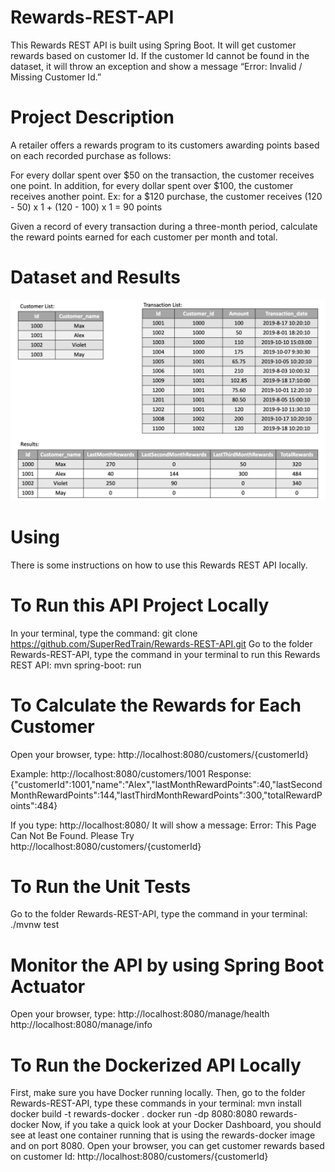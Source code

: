 # Rewards-REST-API
This Rewards REST API is built using Spring Boot. It will get customer rewards based on customer Id. If the customer Id cannot be found in the dataset, it will throw an exception and show a message “Error: Invalid / Missing Customer Id.”

# Project Description
A retailer offers a rewards program to its customers awarding points based on each recorded purchase as follows:
 
For every dollar spent over $50 on the transaction, the customer receives one point.
In addition, for every dollar spent over $100, the customer receives another point.
Ex: for a $120 purchase, the customer receives
(120 - 50) x 1 + (120 - 100) x 1 = 90 points

Given a record of every transaction during a three-month period, calculate the reward points earned for each customer per month and total. 

# Dataset and Results
![alt text](https://github.com/SuperRedTrain/Rewards-REST-API/blob/main/DataSetAndResults.png)

# Using
There is some instructions on how to use this Rewards REST API locally.

# To Run this API Project Locally
In your terminal, type the command:
    git clone https://github.com/SuperRedTrain/Rewards-REST-API.git
Go to the folder Rewards-REST-API, type the command in your terminal to run this Rewards REST API:
    mvn spring-boot: run

# To Calculate the Rewards for Each Customer
Open your browser, type:
    http://localhost:8080/customers/{customerId}

Example:  http://localhost:8080/customers/1001
Response: {"customerId":1001,"name":"Alex","lastMonthRewardPoints":40,"lastSecondMonthRewardPoints":144,"lastThirdMonthRewardPoints":300,"totalRewardPoints":484}

If you type:  http://localhost:8080/ 
It will show a message:  Error: This Page Can Not Be Found. Please Try http://localhost:8080/customers/{customerId}

# To Run the Unit Tests
Go to the folder Rewards-REST-API, type the command in your terminal:
    ./mvnw test

# Monitor the API by using Spring Boot Actuator
Open your browser, type:
    http://localhost:8080/manage/health
    http://localhost:8080/manage/info

# To Run the Dockerized API Locally
First, make sure you have Docker running locally. Then, go to the folder Rewards-REST-API, type these commands in your terminal:
    mvn install 
    docker build -t rewards-docker .
    docker run -dp 8080:8080 rewards-docker
Now, if you take a quick look at your Docker Dashboard, you should see at least one container running that is using the rewards-docker image and on port 8080. Open your browser, you can get customer rewards based on customer Id:
    http://localhost:8080/customers/{customerId}





